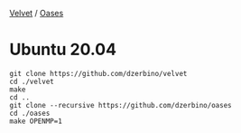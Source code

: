 [Velvet](https://github.com/dzerbino/velvet) / [Oases](https://github.com/dzerbino/oases)

# Ubuntu 20.04
```
git clone https://github.com/dzerbino/velvet
cd ./velvet
make
cd ..
git clone --recursive https://github.com/dzerbino/oases
cd ./oases
make OPENMP=1
```
